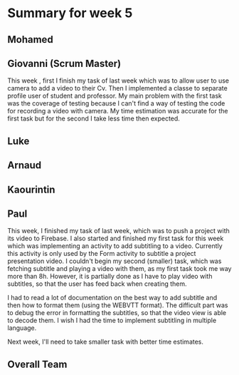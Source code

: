 # Summary for week 5

## Mohamed

## Giovanni (Scrum Master)
This week , first  I finish my task of last week which was to allow user to use camera to add a video to their Cv. Then I implemented a classe to separate profile user of student and professor. My main problem with the first task was the coverage of testing because I can't find a way of testing the code for recording a video with camera. My time estimation was accurate for the first task but for the second I take less time then expected.
## Luke 

## Arnaud

## Kaourintin 
 
## Paul
This week, I finished my task of last week, which was to push a project with its video to Firebase.
I also started and finished my first task for this week which was implementing an activity to add subtitling to a video. Currently this activity is only used by the Form activity to subtitle a project presentation video.
I couldn't begin my second (smaller) task, which was fetching subtitle and playing a video with them, as my first task took me way more than 8h. However, it is partially done as I have to play video with subtitles, so that the user has feed back when creating them.

I had to read a lot of documentation on the best way to add subtitle and then how to format them (using the WEBVTT format). The difficult part was to debug the error in formatting the subtitles, so that the video view is able to decode them.
I wish I had the time to implement subtitling in multiple language.

Next week, I'll need to take smaller task with better time estimates.


## Overall Team


